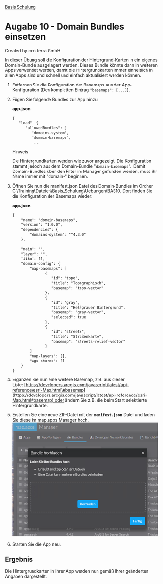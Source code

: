 [Basis Schulung](Readme.md)


Augabe 10 - Domain Bundles einsetzen
=======================================================

Created by con terra GmbH

In dieser Übung soll die Konfiguration der Hintergrund-Karten in ein eigenes Domain-Bundle ausgelagert werden. Dieses Bundle könnte dann in weiteren Apps verwendet werden, damit die Hintergrundkarten immer einheitlich in allen Apps sind und schnell und einfach aktualisiert werden können.

1.  Entfernen Sie die Konfiguration der Basemaps aus der App-Konfiguration (Den kompletten Eintrag `"basemaps": [...]`).

2.  Fügen Sie folgende Bundles zur App hinzu:

    **app.json**

    ``` {.syntaxhighlighter-pre data-syntaxhighlighter-params="brush: java; gutter: false; theme: Confluence" data-theme="Confluence"}
    {
       "load": {
          "allowedBundles": [
             "domains-system",
             "domain-basemaps",
             ...
    ```

    Hinweis

    Die Hintergrundkarten werden wie zuvor angezeigt. Die Konfiguration stammt jedoch aus dem Domain-Bundle "`domain-basemaps`". 
    Damit Domain-Bundles über den Filter im Manager gefunden werden, muss ihr Name immer mit "domain-" beginnen.

3.  Öffnen Sie nun die manifest.json Datei des Domain-Bundles im Ordner C:\\Training\\Dateien\\Basis\_Schulung\\Uebungen\\BAS10. Dort finden Sie die Konfiguration der Basemaps wieder:

    **app.json**

    ``` {.syntaxhighlighter-pre data-syntaxhighlighter-params="brush: java; gutter: false; theme: Confluence" data-theme="Confluence"}
    {
        "name": "domain-basemaps",
        "version": "1.0.0",
        "dependencies": {
            "domains-system": "^4.3.0"
        },
         
        "main": "",
        "layer": "",
        "i18n": [],
        "domain-config": {      
            "map-basemaps": [
                   {
                      "id": "topo",
                      "title": "Topographisch",
                      "basemap": "topo-vector"
                   },
                   {
                      "id": "gray",
                      "title": "Hellgrauer Hintergrund",
                      "basemap": "gray-vector",
                      "selected": true
                   },
                   {
                      "id": "streets",
                      "title": "Straßenkarte",
                      "basemap": "streets-relief-vector"
                   }
            ],
            "map-layers": [],
            "ags-stores": []
        }
    }
    ```

4.  Ergänzen Sie nun eine weitere Basemap, z.B. aus dieser Liste: [https://developers.arcgis.com/javascript/latest/api-reference/esri-Map.html\#basemap](https://developers.arcgis.com/javascript/latest/api-reference/esri-Map.html#basemap) oder ändern Sie z.B. die beim Start selektierte Hintergrundkarte.
5.  Erstellen Sie eine neue ZIP-Datei mit der **`manifest.json`** Datei und laden Sie diese im map.apps Manager hoch.
    ![](attachments/339384376/339384956.png)
6.  Starten Sie die App neu.

Ergebnis
--------

Die Hintergrundkarten in Ihrer App werden nun gemäß Ihrer geänderten Angaben dargestellt.



